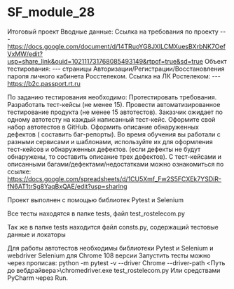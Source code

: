 # SF_module_28
Итоговый проект
Вводные данные: Ссылка на требования по проекту --- https://docs.google.com/document/d/14TRuoYG8JXlLCMXuesBXrbNK7OefVxMW/edit?usp=share_link&ouid=102111731768085493149&rtpof=true&sd=true Объект тестирования: --- страницы Авторизации/Регистрации/Восстановления пароля личного кабинета Росстелеком. Ссылка на ЛК Ростелеком: --- https://b2c.passport.rt.ru

По заданию тестирования необходимо:
Протестировать требования.
Разработать тест-кейсы (не менее 15).
Провести автоматизированное тестирование продукта (не менее 15 автотестов). Заказчик ожидает по одному автотесту на каждый написанный тест-кейс. Оформите свой набор автотестов в GitHub.
Оформить описание обнаруженных дефектов ( составить баг-репорты). Во время обучения вы работали с разными сервисами и шаблонами, используйте их для оформления тест-кейсов и обнаруженных дефектов. (если дефекты не будут обнаружены, то составить описание трех дефектов).
С тест-кейсами и описанными багами/дефектами/недостатками можно ознакомиться по ссылке: https://docs.google.com/spreadsheets/d/1CU5Xmf_Fw2S5FCXEk7YSDiR-fN6AT1trSg8YaqBxQAE/edit?usp=sharing

Проект выполнен с помощью библиотек Pytest и Selenium

Все тесты находятся в папке tests, файл test_rostelecom.py

Так же в папке tests находится файл consts.py, содержащий тестовые данные и локаторы

Для работы автотестов необходимы библиотеки Pytest и Selenium и webdriver Selenium для Chrome 108 версии Запустить тесты можно через прописав:
python -m pytest -v --driver Chrome --driver-path <Путь до вебдрайвера>\chromedriver.exe test_rostelecom.py Или средствами PyCharm через Run.
